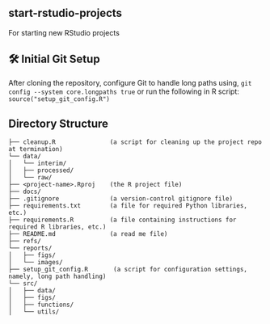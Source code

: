 ## start-rstudio-projects

For starting new RStudio projects

## 🛠 Initial Git Setup
After cloning the repository, configure Git to handle long paths using, `git config --system core.longpaths true` or run the following in R script: `source("setup_git_config.R")`

## Directory Structure

```
├── cleanup.R               (a script for cleaning up the project repo at termination)
└── data/
│   └── interim/ 
│   ├── processed/
│   └── raw/
├── <project-name>.Rproj    (the R project file)
├── docs/
├── .gitignore              (a version-control gitignore file)
├── requirements.txt        (a file for required Python libraries, etc.)
├── requirements.R          (a file containing instructions for required R libraries, etc.)
├── README.md               (a read me file)
├── refs/
└── reports/
│   ├── figs/
│   └── images/
├── setup_git_config.R       (a script for configuration settings, namely, long path handling)
└── src/
│   ├── data/
│   ├── figs/
│   ├── functions/
│   └── utils/
```
